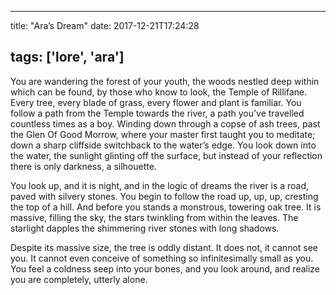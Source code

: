 
---
title: "Ara’s Dream"
date: 2017-12-21T17:24:28

tags: ['lore', 'ara']
---
You are wandering the forest of your youth, the woods nestled deep within which can be found, by those who know to look, the Temple of Rillifane. Every tree, every blade of grass, every flower and plant is familiar. You follow a path from the Temple towards the river, a path you’ve travelled countless times as a boy. Winding down through a copse of ash trees, past the Glen Of Good Morrow, where your master first taught you to meditate; down a sharp cliffside switchback to the water’s edge. You look down into the water, the sunlight glinting off the surface, but instead of your reflection there is only darkness, a silhouette.

You look up, and it is night, and in the logic of dreams the river is a road, paved with silvery stones. You begin to follow the road up, up, up, cresting the top of a hill. And before you stands a monstrous, towering oak tree. It is massive, filling the sky, the stars twinkling from within the leaves. The starlight dapples the shimmering river stones with long shadows.

Despite its massive size, the tree is oddly distant. It does not, it cannot see you. It cannot even conceive of something so infinitesimally small as you. You feel a coldness seep into your bones, and you look around, and realize you are completely, utterly alone.


